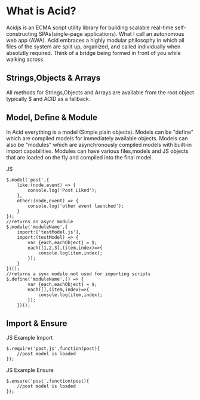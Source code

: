 What is Acid?
=======
Acidjs is an ECMA script utility library for building scalable real-time self-constructing SPAs(single-page applications). What I call an autonomous web app (AWA). Acid embraces a highly modular philosophy in which all files of the system are split up, organized, and called individually when absolutly required. Think of a bridge being formed in front of you while walking across.

Strings,Objects & Arrays
-----------------------
All methods for Strings,Objects and Arrays are available from the root object typically $ and ACID as a fallback. 

Model, Define & Module
-----------------------
In Acid everything is a model (Simple plain objects). Models can be "define" which are compiled models for immediately available objects. Models can also be "modules" which are asynchronously compiled models with built-in import capabilities. Modules can have various files,models and JS objects that are loaded on the fly and compiled into the final model.

JS

    $.model('post',{
    	like:(node,event) => {
    		console.log('Post Liked');
    	},
    	other:(node,event) => {
    		console.log('other event launched');
    	}
    });
    //returns an async module
    $.module('moduleName',{
    	import:['testModel.js'],
    	import:(testModel) => {
    		var {each,eachObject} = $;
    		each([1,2,3],(item,index)=>{
    			console.log(item,index);
    		});
    	}
    })();
    //returns a sync module not used for importing scripts
    $.define('moduleName',() => {
    		var {each,eachObject} = $;
    		each([],(item,index)=>{
    			console.log(item,index);
    		});
    	})();


Import & Ensure
-----------------------
JS Example Import

    $.require('post.js',function(post){
		//post model is loaded
	});

JS Example Ensure

    $.ensure('post',function(post){
		//post model is loaded
	});
